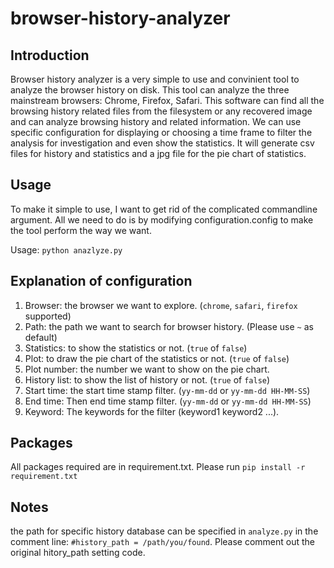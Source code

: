 browser-history-analyzer
=============

Introduction
-------------
Browser history analyzer is a very simple to use and convinient tool to analyze the browser history on disk. 
This tool can analyze the three mainstream browsers: Chrome, Firefox, Safari. This software can 
find all the browsing history related files from the filesystem or any recovered image 
and can analyze browsing history and related information. We can use specific configuration
for displaying or choosing a time frame to filter the analysis for investigation and even show
the statistics. It will generate csv files for history and statistics and a jpg file for the pie
chart of statistics.

Usage
-------------
To make it simple to use, I want to get rid of the complicated commandline argument.
All we need to do is by modifying configuration.config to make the tool perform the
way we want.

Usage: ``python anazlyze.py``

Explanation of configuration
-------------
1. Browser: the browser we want to explore. (``chrome``, ``safari``, ``firefox`` supported)
2. Path: the path we want to search for browser history. (Please use ``~`` as default)
3. Statistics: to show the statistics or not. (``true`` of ``false``)
4. Plot: to draw the pie chart of the statistics or not. (``true`` of ``false``)
5. Plot number: the number we want to show on the pie chart.
6. History list: to show the list of history or not. (``true`` of ``false``)
7. Start time: the start time stamp filter. (``yy-mm-dd`` or ``yy-mm-dd HH-MM-SS``)
8. End time: Then end time stamp filter. (``yy-mm-dd`` or ``yy-mm-dd HH-MM-SS``)
9. Keyword: The keywords for the filter (keyword1 keyword2 ...).

Packages
-------------
All packages required are in requirement.txt. Please run ``pip install -r requirement.txt``

Notes
-------------
the path for specific history database can be specified in ``analyze.py`` in the 
comment line: ``#history_path = /path/you/found``. Please comment out the original
hitory_path setting code.
